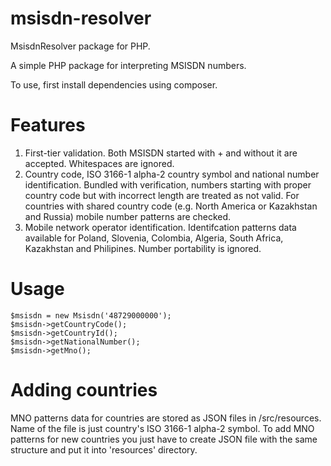 msisdn-resolver
=============

MsisdnResolver package for PHP.

A simple PHP package for interpreting MSISDN numbers. 

To use, first install dependencies using composer. 

Features
==
1. First-tier validation. 
Both MSISDN started with + and without it are accepted. Whitespaces are ignored.
2. Country code, ISO 3166-1 alpha-2 country symbol and national number identification. 
Bundled with verification, numbers starting with proper country code but with incorrect length are treated as not valid. For countries with shared country code (e.g. North America or Kazakhstan and Russia) mobile number patterns are checked.
3. Mobile network operator identification. 
Identifcation patterns data available for Poland, Slovenia, Colombia, Algeria, South Africa, Kazakhstan and Philipines. Number portability is ignored.

Usage
==
    $msisdn = new Msisdn('48729000000');
    $msisdn->getCountryCode();
    $msisdn->getCountryId();
    $msisdn->getNationalNumber();
    $msisdn->getMno();

Adding countries
==
MNO patterns data for countries are stored as JSON files in /src/resources. Name of the file is just country's ISO 3166-1 alpha-2 symbol.
To add MNO patterns for new countries you just have to create JSON file with the same structure and put it into 'resources' directory.   